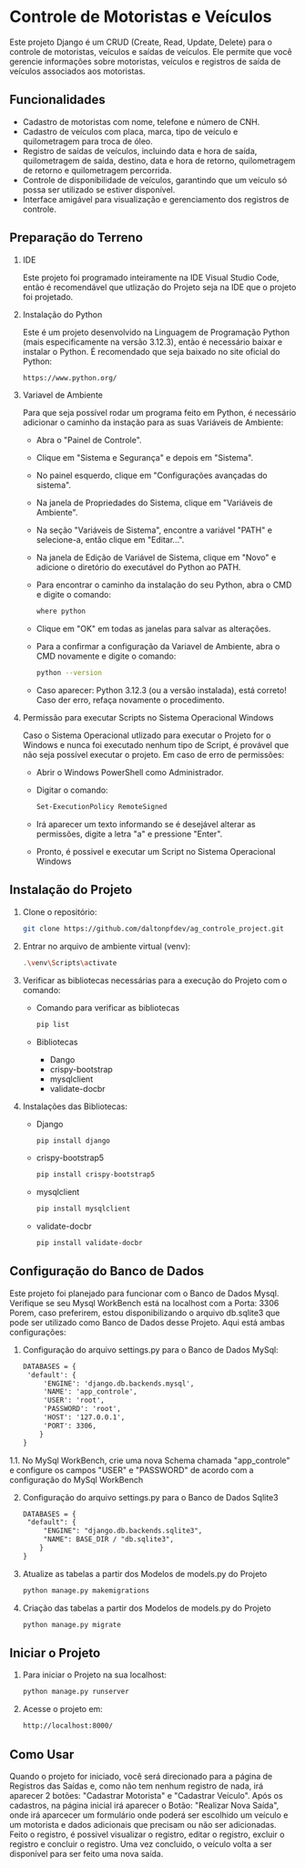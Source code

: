 # Controle de Motoristas e Veículos

Este projeto Django é um CRUD (Create, Read, Update, Delete) para o controle de motoristas, veículos e saídas de veículos. Ele permite que você gerencie informações sobre motoristas, veículos e registros de saída de veículos associados aos motoristas.

## Funcionalidades

- Cadastro de motoristas com nome, telefone e número de CNH.
- Cadastro de veículos com placa, marca, tipo de veículo e quilometragem para troca de óleo.
- Registro de saídas de veículos, incluindo data e hora de saída, quilometragem de saída, destino, data e hora de retorno, quilometragem de retorno e quilometragem percorrida.
- Controle de disponibilidade de veículos, garantindo que um veículo só possa ser utilizado se estiver disponível.
- Interface amigável para visualização e gerenciamento dos registros de controle.

## Preparação do Terreno

1. IDE

   Este projeto foi programado inteiramente na IDE Visual Studio Code, então é recomendável que utlização do Projeto seja na IDE que o projeto foi projetado.

2. Instalação do Python

   Este é um projeto desenvolvido na Linguagem de Programação Python (mais especificamente na versão 3.12.3), então é necessário baixar e instalar o Python. É recomendado que seja baixado no site oficial do Python:
   ```markdown
   https://www.python.org/

3. Variavel de Ambiente

   Para que seja possível rodar um programa feito em Python, é necessário adicionar o caminho da instação para as suas Variáveis de Ambiente:

   - Abra o "Painel de Controle".
   - Clique em "Sistema e Segurança" e depois em "Sistema".
   - No painel esquerdo, clique em "Configurações avançadas do sistema".
   - Na janela de Propriedades do Sistema, clique em "Variáveis de Ambiente".
   - Na seção "Variáveis de Sistema", encontre a variável "PATH" e selecione-a, então clique em "Editar...".
   - Na janela de Edição de Variável de Sistema, clique em "Novo" e adicione o diretório do executável do Python ao PATH.
   - Para encontrar o caminho da instalação do seu Python, abra o CMD e digite o comando:
     
      ```bash
      where python
      
   - Clique em "OK" em todas as janelas para salvar as alterações.
   - Para a confirmar a configuração da Variavel de Ambiente, abra o CMD novamente e digite o comando:
     
      ```bash
      python --version
      
   - Caso aparecer: Python 3.12.3 (ou a versão instalada), está correto! Caso der erro, refaça novamente o procedimento.

4. Permissão para executar Scripts no Sistema Operacional Windows

   Caso o Sistema Operacional utlizado para executar o Projeto for o Windows e nunca foi executado nenhum tipo de Script, é provável que não seja possível executar o projeto. Em caso de erro de permissões:

   - Abrir o Windows PowerShell como Administrador.
   - Digitar o comando:

      ```bash
      Set-ExecutionPolicy RemoteSigned

   - Irá aparecer um texto informando se é desejável alterar as permissões, digite a letra "a" e pressione "Enter".
   - Pronto, é possivel e executar um Script no Sistema Operacional Windows
   
## Instalação do Projeto

1. Clone o repositório:

   ```bash
   git clone https://github.com/daltonpfdev/ag_controle_project.git

2. Entrar no arquivo de ambiente virtual (venv):

   ```bash
   .\venv\Scripts\activate

3. Verificar as bibliotecas necessárias para a execução do Projeto com o comando:

   - Comando para verificar as bibliotecas
     
      ```bash
      pip list
      
   - Bibliotecas
      - Dango
      - crispy-bootstrap
      - mysqlclient
      - validate-docbr
      
5. Instalações das Bibliotecas:

   - Django
     
       ```bash
       pip install django
      
   - crispy-bootstrap5
     
        ```bash
        pip install crispy-bootstrap5
      
   - mysqlclient
     
        ```bash
        pip install mysqlclient
        
   - validate-docbr
     
      ```bash
      pip install validate-docbr

## Configuração do Banco de Dados

Este projeto foi planejado para funcionar com o Banco de Dados Mysql. Verifique se seu Mysql WorkBench está na localhost com a Porta: 3306
Porem, caso preferirem, estou disponibilizando o arquivo db.sqlite3 que pode ser utilizado como Banco de Dados desse Projeto.
Aqui está ambas configurações:

1. Configuração do arquivo settings.py para o Banco de Dados MySql:
   ```markdown
   DATABASES = {
    'default': {
        'ENGINE': 'django.db.backends.mysql',
        'NAME': 'app_controle',
        'USER': 'root',
        'PASSWORD': 'root',
        'HOST': '127.0.0.1',
        'PORT': 3306,
       }
   }

1.1. No MySql WorkBench, crie uma nova Schema chamada "app_controle" e configure os campos "USER" e "PASSWORD" de acordo com a configuração do MySql WorkBench

2. Configuração do arquivo settings.py para o Banco de Dados Sqlite3
   ```markdown
   DATABASES = {
    "default": {
        "ENGINE": "django.db.backends.sqlite3",
        "NAME": BASE_DIR / "db.sqlite3",
       }
   }
   
4. Atualize as tabelas a partir dos Modelos de models.py do Projeto
   
   ```bash
   python manage.py makemigrations

6. Criação das tabelas a partir dos Modelos de models.py do Projeto
   
   ```bash
   python manage.py migrate

## Iniciar o Projeto

1. Para iniciar o Projeto na sua localhost:
   
   ```bash
   python manage.py runserver

3. Acesse o projeto em:
   
   ```markdown
   http://localhost:8000/
   
## Como Usar

Quando o projeto for iniciado, você será direcionado para a página de Registros das Saídas e, como não tem nenhum registro de nada, irá aparecer 2 botões: "Cadastrar Motorista" e "Cadastrar Veículo". Após os cadastros, na página inicial irá aparecer o Botão: "Realizar Nova Saída", onde irá aparcecer um formulário onde poderá ser escolhido um veículo e um motorista e dados adicionais que precisam ou não ser adicionadas. Feito o registro, é possivel visualizar o registro, editar o registro, excluir o registro e concluir o registro. Uma vez concluido, o veículo volta a ser disponível para ser feito uma nova saída.
